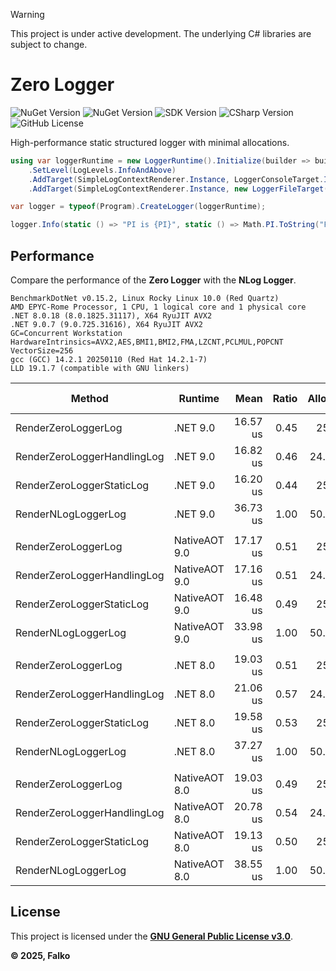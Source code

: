 > [!WARNING]
> This project is under active development. The underlying C# libraries are subject to change.

# Zero Logger

![NuGet Version](https://img.shields.io/nuget/v/Falko.ZeroLogger?style=for-the-badge&color=green)
![NuGet Version](https://img.shields.io/nuget/vpre/Falko.ZeroLogger?style=for-the-badge&color=red)
![SDK Version](https://img.shields.io/badge/.NET-9%2C8-gray?style=for-the-badge)
![CSharp Version](https://img.shields.io/badge/CSharp-13-gray?style=for-the-badge)
![GitHub License](https://img.shields.io/github/license/falko-code/zero-logger?style=for-the-badge&color=gray)

High-performance static structured logger with minimal allocations.

```C#
using var loggerRuntime = new LoggerRuntime().Initialize(builder => builder
    .SetLevel(LogLevels.InfoAndAbove)
    .AddTarget(SimpleLogContextRenderer.Instance, LoggerConsoleTarget.Instance)
    .AddTarget(SimpleLogContextRenderer.Instance, new LoggerFileTarget("app_name", "./Logs")));

var logger = typeof(Program).CreateLogger(loggerRuntime);

logger.Info(static () => "PI is {PI}", static () => Math.PI.ToString("F"));
```

## Performance

Compare the performance of the **Zero Logger** with the **NLog Logger**.

```console
BenchmarkDotNet v0.15.2, Linux Rocky Linux 10.0 (Red Quartz)
AMD EPYC-Rome Processor, 1 CPU, 1 logical core and 1 physical core
.NET 8.0.18 (8.0.1825.31117), X64 RyuJIT AVX2
.NET 9.0.7 (9.0.725.31616), X64 RyuJIT AVX2
GC=Concurrent Workstation
HardwareIntrinsics=AVX2,AES,BMI1,BMI2,FMA,LZCNT,PCLMUL,POPCNT VectorSize=256
gcc (GCC) 14.2.1 20250110 (Red Hat 14.2.1-7)
LLD 19.1.7 (compatible with GNU linkers)
```

| Method                       | Runtime       |       Mean |   Ratio |   Allocated |   Alloc Ratio |
|------------------------------|---------------|-----------:|--------:|------------:|--------------:|
| RenderZeroLoggerLog          | .NET 9.0      |   16.57 us |    0.45 |     25.7 KB |          0.51 |
| RenderZeroLoggerHandlingLog  | .NET 9.0      |   16.82 us |    0.46 |    24.14 KB |          0.48 |
| RenderZeroLoggerStaticLog    | .NET 9.0      |   16.20 us |    0.44 |     25.7 KB |          0.51 |
| RenderNLogLoggerLog          | .NET 9.0      |   36.73 us |    1.00 |    50.78 KB |          1.00 |
|                              |               |            |         |             |               |
| RenderZeroLoggerLog          | NativeAOT 9.0 |   17.17 us |    0.51 |     25.7 KB |          0.51 |
| RenderZeroLoggerHandlingLog  | NativeAOT 9.0 |   17.16 us |    0.51 |    24.14 KB |          0.48 |
| RenderZeroLoggerStaticLog    | NativeAOT 9.0 |   16.48 us |    0.49 |     25.7 KB |          0.51 |
| RenderNLogLoggerLog          | NativeAOT 9.0 |   33.98 us |    1.00 |    50.78 KB |          1.00 |
|                              |               |            |         |             |               |
| RenderZeroLoggerLog          | .NET 8.0      |   19.03 us |    0.51 |     25.7 KB |          0.51 |
| RenderZeroLoggerHandlingLog  | .NET 8.0      |   21.06 us |    0.57 |    24.14 KB |          0.48 |
| RenderZeroLoggerStaticLog    | .NET 8.0      |   19.58 us |    0.53 |     25.7 KB |          0.51 |
| RenderNLogLoggerLog          | .NET 8.0      |   37.27 us |    1.00 |    50.78 KB |          1.00 |
|                              |               |            |         |             |               |
| RenderZeroLoggerLog          | NativeAOT 8.0 |   19.03 us |    0.49 |     25.7 KB |          0.51 |
| RenderZeroLoggerHandlingLog  | NativeAOT 8.0 |   20.78 us |    0.54 |    24.14 KB |          0.48 |
| RenderZeroLoggerStaticLog    | NativeAOT 8.0 |   19.13 us |    0.50 |     25.7 KB |          0.51 |
| RenderNLogLoggerLog          | NativeAOT 8.0 |   38.55 us |    1.00 |    50.78 KB |          1.00 |

## License

This project is licensed under the **[GNU General Public License v3.0](License.md)**.

**© 2025, Falko**
